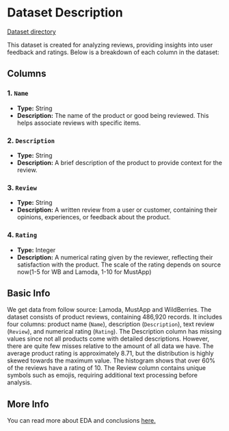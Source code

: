 # Dataset Description
[Dataset directory](https://drive.google.com/drive/folders/1Bpa7CyEr9EaRoYFfDqEKEaRMPfz0CjNO?usp=drive_link)

This dataset is created for analyzing reviews, providing insights into user feedback and ratings. Below is a breakdown of each column in the dataset:

## Columns

### 1. `Name`
- **Type:** String
- **Description:** The name of the product or good being reviewed. This helps associate reviews with specific items.

### 2. `Description`
- **Type:** String
- **Description:** A brief description of the product to provide context for the review.

### 3. `Review`
- **Type:** String
- **Description:** A written review from a user or customer, containing their opinions, experiences, or feedback about the product.

### 4. `Rating`
- **Type:** Integer
- **Description:** A numerical rating given by the reviewer, reflecting their satisfaction with the product. The scale of the rating depends on source now(1-5 for WB and Lamoda, 1-10 for MustApp)

## Basic Info

We get data from follow source: Lamoda, MustApp and WildBerries. The dataset consists of product reviews, containing 486,920 records. It includes four columns: product name (`Name`), description (`Description`), text review (`Review`), and numerical rating (`Rating`). The Description column has missing values since not all products come with detailed descriptions. However, there are quite few misses relative to the amount of all data we have. The average product rating is approximately 8.71, but the distribution is highly skewed towards the maximum value. The histogram shows that over 60% of the reviews have a rating of 10. The Review column contains unique symbols such as emojis, requiring additional text processing before analysis.

## More Info

You can read more about EDA and conclusions [here.](EDA/EDA.md)
